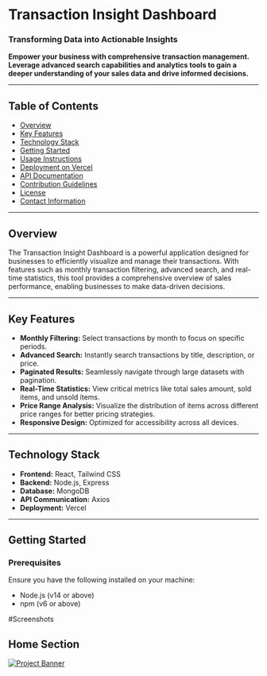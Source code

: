 # Transaction Insight Dashboard

### Transforming Data into Actionable Insights

**Empower your business with comprehensive transaction management. Leverage advanced search capabilities and analytics tools to gain a deeper understanding of your sales data and drive informed decisions.**

---

## Table of Contents

- [Overview](#overview)
- [Key Features](#key-features)
- [Technology Stack](#technology-stack)
- [Getting Started](#getting-started)
- [Usage Instructions](#usage-instructions)
- [Deployment on Vercel](#deployment-on-vercel)
- [API Documentation](#api-documentation)
- [Contribution Guidelines](#contribution-guidelines)
- [License](#license)
- [Contact Information](#contact-information)

---

## Overview

The Transaction Insight Dashboard is a powerful application designed for businesses to efficiently visualize and manage their transactions. With features such as monthly transaction filtering, advanced search, and real-time statistics, this tool provides a comprehensive overview of sales performance, enabling businesses to make data-driven decisions.

---

## Key Features

- **Monthly Filtering:** Select transactions by month to focus on specific periods.
- **Advanced Search:** Instantly search transactions by title, description, or price.
- **Paginated Results:** Seamlessly navigate through large datasets with pagination.
- **Real-Time Statistics:** View critical metrics like total sales amount, sold items, and unsold items.
- **Price Range Analysis:** Visualize the distribution of items across different price ranges for better pricing strategies.
- **Responsive Design:** Optimized for accessibility across all devices.

---

## Technology Stack

- **Frontend:** React, Tailwind CSS
- **Backend:** Node.js, Express
- **Database:** MongoDB
- **API Communication:** Axios
- **Deployment:** Vercel

---

## Getting Started

### Prerequisites

Ensure you have the following installed on your machine:

- Node.js (v14 or above)
- npm (v6 or above)

#Screenshots

## Home Section
<a href="https://youtu.be/_W3R2VwRyF4?feature=shared" target="_blank">
      <img src="https://github.com/pratham0709/Roxiler---Assignment/src/assets/images/1.png" alt="Project Banner">
</a>



